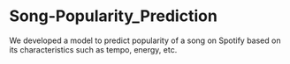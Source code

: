 # Song-Popularity_Prediction
We developed a model to predict popularity of a song on Spotify based on its characteristics such as tempo, energy, etc.
